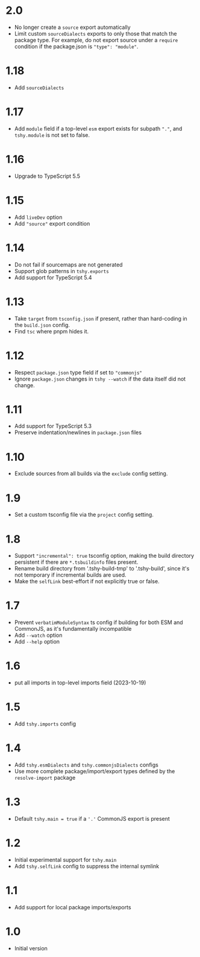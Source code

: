 # 2.0

- No longer create a `source` export automatically
- Limit custom `sourceDialects` exports to only those that match
  the package type. For example, do not export source under a
  `require` condition if the package.json is `"type": "module"`.

# 1.18

- Add `sourceDialects`

# 1.17

- Add `module` field if a top-level `esm` export exists for
  subpath `"."`, and `tshy.module` is not set to false.

# 1.16

- Upgrade to TypeScript 5.5

# 1.15

- Add `liveDev` option
- Add `"source"` export condition

# 1.14

- Do not fail if sourcemaps are not generated
- Support glob patterns in `tshy.exports`
- Add support for TypeScript 5.4

# 1.13

- Take `target` from `tsconfig.json` if present, rather than
  hard-coding in the `build.json` config.
- Find `tsc` where pnpm hides it.

# 1.12

- Respect `package.json` type field if set to `"commonjs"`
- Ignore `package.json` changes in `tshy --watch` if the data
  itself did not change.

# 1.11

- Add support for TypeScript 5.3
- Preserve indentation/newlines in `package.json` files

# 1.10

- Exclude sources from all builds via the `exclude` config
  setting.

# 1.9

- Set a custom tsconfig file via the `project` config setting.

# 1.8

- Support `"incremental": true` tsconfig option, making the build
  directory persistent if there are `*.tsbuildinfo` files
  present.
- Rename build directory from '.tshy-build-tmp' to '.tshy-build',
  since it's not temporary if incremental builds are used.
- Make the `selfLink` best-effort if not explicitly true or
  false.

# 1.7

- Prevent `verbatimModuleSyntax` ts config if building for both
  ESM and CommonJS, as it's fundamentally incompatible
- Add `--watch` option
- Add `--help` option

# 1.6

- put all imports in top-level imports field (2023-10-19)

# 1.5

- Add `tshy.imports` config

# 1.4

- Add `tshy.esmDialects` and `tshy.commonjsDialects` configs
- Use more complete package/import/export types defined by the
  `resolve-import` package

# 1.3

- Default `tshy.main = true` if a `'.'` CommonJS export is
  present

# 1.2

- Initial experimental support for `tshy.main`
- Add `tshy.selfLink` config to suppress the internal symlink

# 1.1

- Add support for local package imports/exports

# 1.0

- Initial version
